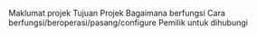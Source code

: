 Maklumat projek
Tujuan Projek
Bagaimana berfungsi
Cara berfungsi/beroperasi/pasang/configure
Pemilik untuk dihubungi